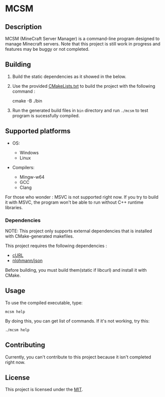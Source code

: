 # MCSM

## Description

MCSM (MineCraft Server Manager) is a command-line program designed to manage Minecraft servers. Note that this project is still work in progress and features may be buggy or not completed.

## Building

1. Build the static dependencies as it showed in the below.

2. Use the provided [CMakeLists.txt](CMakeLists.txt) to build the project with the following command :

    cmake -B ./bin

3. Run the generated build files in `bin` directory and run `./mcsm` to test program is sucessfully compiled.

## Supported platforms

* OS:
  * Windows
  * Linux

* Compilers:
  * Mingw-w64
  * GCC
  * Clang

For those who wonder : MSVC is not supported right now. If you try to build it with MSVC, the program won't be able to run without C++ runtime libraries.

### Dependencies

NOTE: This project only supports external dependencies that is installed with CMake-generated makefiles.

This project requires the following dependencies :

* [cURL](https://github.com/curl/curl)
* [nlohmann/json](https://github.com/nlohmann/json)

Before building, you must build them(static if libcurl) and install it with CMake.

## Usage

To use the compiled executable, type:

    mcsm help

By doing this, you can get list of commands. If it's not working, try this:

    ./mcsm help

## Contributing

Currently, you can't contribute to this project because it isn't completed right now.

## License

This project is licensed under the [MIT](LICENSE).
